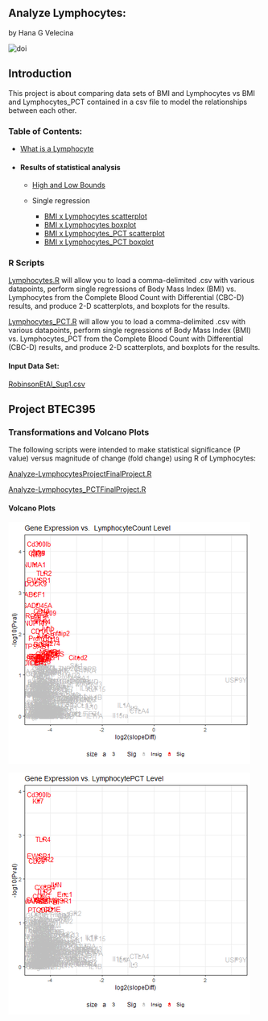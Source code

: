 ## Analyze Lymphocytes:
 by Hana G Velecina

![doi](Images/zenodo.3373938.svg?sanitize=true)

## Introduction
This project is about comparing data sets of BMI and Lymphocytes vs BMI and Lymphocytes_PCT contained in a csv file to model the relationships between each other. 

### Table of Contents:

- [What is a Lymphocyte](document/what_is_lymphocyte.md)
- #### Results of statistical analysis

     - [High and Low Bounds](document/high_and_low_bound.md)

     - Single regression
          - [BMI x Lymphocytes scatterplot](document/bmi_lymphocyte_scatter.md)
          - [BMI x Lymphocytes boxplot](document/bmi_lymphocyte_boxplot.md)
          - [BMI x Lymphocytes_PCT scatterplot](document/bmi_lymphocyte_pct_scatter.md)
          - [BMI x Lymphocytes_PCT boxplot](document/bmi_lymphocyte_pct_boxplot.md)
          


### R Scripts

[Lymphocytes.R](scripts/Analyze-Lymphocytes.R) will allow you to load a comma-delimited .csv with various datapoints, perform single regressions of Body Mass Index (BMI) vs. Lymphocytes from the Complete Blood Count with Differential (CBC-D) results, and produce 2-D scatterplots, and boxplots for the results.


[Lymphocytes_PCT.R](scripts/Analyze-Lymphocytes_PCT.R) 
will allow you to load a comma-delimited .csv with various datapoints, perform single regressions of Body Mass Index (BMI) vs. Lymphocytes_PCT from the Complete Blood Count with Differential (CBC-D) results, and produce 2-D scatterplots, and boxplots for the results.


#### Input Data Set: 
[RobinsonEtAl_Sup1.csv](data/RobinsonEtAl_Sup1.csv)


## Project BTEC395
### Transformations and Volcano Plots

The following scripts were intended to make statistical significance (P value) versus magnitude of change (fold change) using R of Lymphocytes:

[Analyze-LymphocytesProjectFinalProject.R](scripts/Analyze-LymphocytesFinalProject.R)

[Analyze-Lymphocytes_PCTFinalProject.R](scripts/Analyze-Lymphocytes_PCTFinalProject.R)

#### Volcano Plots

![LymphocyteCountplot.png](fig_output/LymphocyteCountplot.png)


![LymphocytePCTplot.png](fig_output/LymphocytePCTplot.png)









